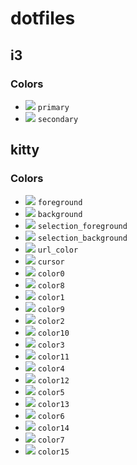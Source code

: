 # dotfiles

## i3
### Colors

- ![](https://img.shields.io/static/v1?label=&message=000000&color=000000) `primary`
- ![](https://img.shields.io/static/v1?label=&message=D88F12&color=D88F12) `secondary`

## kitty
### Colors

- ![](https://img.shields.io/static/v1?label=&message=E5E1CF&color=E5E1CF) `foreground`
- ![](https://img.shields.io/static/v1?label=&message=0B0E14&color=0B0E14) `background`
- ![](https://img.shields.io/static/v1?label=&message=E5E1CF&color=E5E1CF) `selection_foreground`
- ![](https://img.shields.io/static/v1?label=&message=FF3333&color=FF3333) `selection_background`
- ![](https://img.shields.io/static/v1?label=&message=0087BD&color=0087BD) `url_color`
- ![](https://img.shields.io/static/v1?label=&message=FF3333&color=FF3333) `cursor`
- ![](https://img.shields.io/static/v1?label=&message=000000&color=000000) `color0`
- ![](https://img.shields.io/static/v1?label=&message=323232&color=323232) `color8`
- ![](https://img.shields.io/static/v1?label=&message=FF3333&color=FF3333) `color1`
- ![](https://img.shields.io/static/v1?label=&message=FF6565&color=FF6565) `color9`
- ![](https://img.shields.io/static/v1?label=&message=B8CC52&color=B8CC52) `color2`
- ![](https://img.shields.io/static/v1?label=&message=E9FE83&color=E9FE83) `color10`
- ![](https://img.shields.io/static/v1?label=&message=E6C446&color=E6C446) `color3`
- ![](https://img.shields.io/static/v1?label=&message=FFF778&color=FFF778) `color11`
- ![](https://img.shields.io/static/v1?label=&message=36A3D9&color=36A3D9) `color4`
- ![](https://img.shields.io/static/v1?label=&message=68D4FF&color=68D4FF) `color12`
- ![](https://img.shields.io/static/v1?label=&message=F07078&color=F07078) `color5`
- ![](https://img.shields.io/static/v1?label=&message=FFA3AA&color=FFA3AA) `color13`
- ![](https://img.shields.io/static/v1?label=&message=95E5CB&color=95E5CB) `color6`
- ![](https://img.shields.io/static/v1?label=&message=C7FFFC&color=C7FFFC) `color14`
- ![](https://img.shields.io/static/v1?label=&message=FFFFFF&color=FFFFFF) `color7`
- ![](https://img.shields.io/static/v1?label=&message=FFFFFF&color=FFFFFF) `color15`
